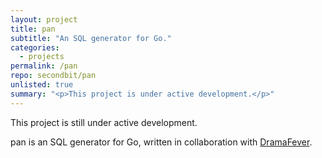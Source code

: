 ```yaml
---
layout: project
title: pan
subtitle: "An SQL generator for Go."
categories:
  - projects
permalink: /pan
repo: secondbit/pan
unlisted: true
summary: "<p>This project is under active development.</p>"
---
```

This project is still under active development.

pan is an SQL generator for Go, written in collaboration with [DramaFever](http://www.dramafever.com).
